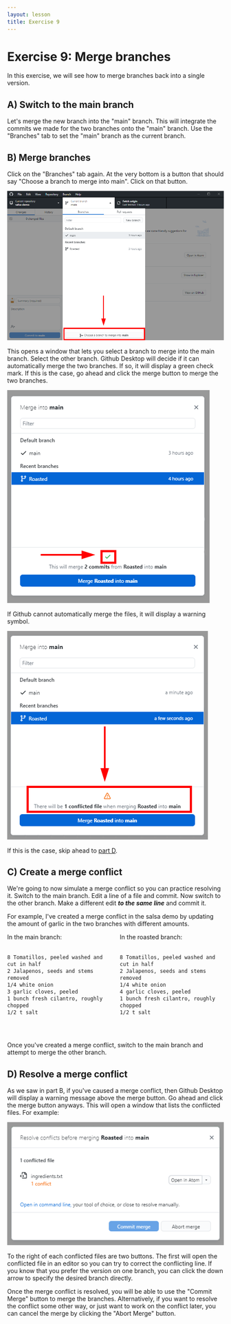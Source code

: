 ```yaml
---
layout: lesson
title: Exercise 9
---
```


# Exercise 9: Merge branches

In this exercise, we will see how to merge branches back into a single version.

## A) Switch to the main branch

Let's merge the new branch into the "main" branch. This will integrate the commits we made for the two branches onto the "main" branch. Use the "Branches" tab to set the "main" branch as the current branch.

## B) Merge branches

Click on the "Branches" tab again. At the very bottom is a button that should say "Choose a branch to merge into main". Click on that button.

![An arrow points to the merge button at the bottom of the branches dropdown menu.](..\assets\images\E9\merge-button.png)

This opens a window that lets you select a branch to merge into the main branch. Select the other branch. Github Desktop will decide if it can automatically merge the two branches. If so, it will display a green check mark. If this is the case, go ahead and click the merge button to merge the two branches.

![The merge branch window shows a green check to indicate that the branches can automatically merge.](..\assets\images\E9\automerge.png)

If Github cannot automatically merge the files, it will display a warning symbol.

![The merge window shows a warning symbol and indicates that there are conflicted files.](..\assets\images\E9\merge-conflict.png)

If this is the case, skip ahead to [part D](#d-resolve-a-merge-conflict).

## C) Create a merge conflict

We're going to now simulate a merge conflict so you can practice resolving it. Switch to the main branch. Edit a line of a file and commit. Now switch to the other branch. Make a different edit ***to the same line*** and commit it.

For example, I've created a merge conflict in the salsa demo by updating the amount of garlic in the two branches with different amounts.

<div style="display:flex;flex-flow:row wrap;justify-content:space-between;">
  <div style="width:48%;">
    In the main branch:
    <pre class="highlight">
      <code>
8 Tomatillos, peeled washed and cut in half
2 Jalapenos, seeds and stems removed
1/4 white onion
3 garlic cloves, peeled
1 bunch fresh cilantro, roughly chopped
1/2 t salt
      </code>
    </pre>
  </div>

  <div style="width:48%;">
    In the roasted branch:
    <pre class="highlight">
      <code>
8 Tomatillos, peeled washed and cut in half
2 Jalapenos, seeds and stems removed
1/4 white onion
4 garlic cloves, peeled
1 bunch fresh cilantro, roughly chopped
1/2 t salt
      </code>
    </pre>
  </div>
</div>

Once you've created a merge conflict, switch to the main branch and attempt to merge the other branch.

## D) Resolve a merge conflict

As we saw in part B, if you've caused a merge conflict, then Github Desktop will display a warning message above the merge button. Go ahead and click the merge button anyways. This will open a window that lists the conflicted files. For example:

![A file browser indicates that the ingredient.txt file is causing the merge conflict.](..\assets\images\E9\browse-conflict.png)

To the right of each conflicted files are two buttons. The first will open the conflicted file in an editor so you can try to correct the conflicting line. If you know that you prefer the version on one branch, you can click the down arrow to specify the desired branch directly.

Once the merge conflict is resolved, you will be able to use the "Commit Merge" button to merge the branches. Alternatively, if you want to resolve the conflict some other way, or just want to work on the conflict later, you can cancel the merge by clicking the "Abort Merge" button.
